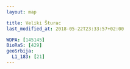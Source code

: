 ```yaml
---
layout: map

title: Veliki Šturac
last_modified_at: 2018-05-22T23:33:57+02:00

WDPA: [145145]
BioRaS: [429]
geoSrbija:
  L1_183: [21]
---
```

